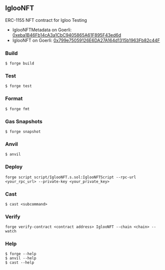 ## IglooNFT

ERC-1155 NFT contract for Igloo Testing

- IglooNFTMetadata on Goerli: [0xeba1B46Fb14cA3a1CbC9405865A61F895F43ed6d](https://goerli.etherscan.io/address/0xeba1B46Fb14cA3a1CbC9405865A61F895F43ed6d)
- IglooNFT on Goerli: [0x799e75059126E6DA27A164d1315b1963Fb82c44F](https://goerli.etherscan.io/address/0x799e75059126E6DA27A164d1315b1963Fb82c44F)

### Build

```shell
$ forge build
```

### Test

```shell
$ forge test
```

### Format

```shell
$ forge fmt
```

### Gas Snapshots

```shell
$ forge snapshot
```

### Anvil

```shell
$ anvil
```

### Deploy

```shell
forge script script/IglooNFT.s.sol:IglooNFTScript --rpc-url <your_rpc_url> --private-key <your_private_key>
```

### Cast

```shell
$ cast <subcommand>
```

### Verify

```shell
forge verify-contract <contract address> IglooNFT --chain <chain> --watch
```

### Help

```shell
$ forge --help
$ anvil --help
$ cast --help
```
